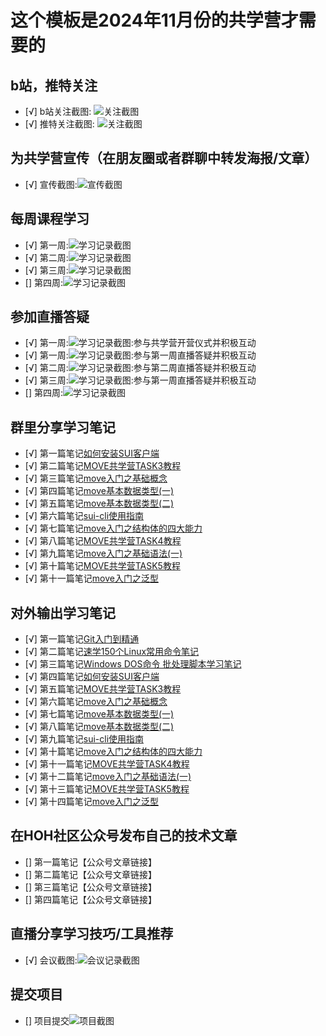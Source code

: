 # 这个模板是2024年11月份的共学营才需要的

## b站，推特关注

- [√] b站关注截图: ![关注截图](images/关注/B站关注.jpg)
- [√] 推特关注截图: ![关注截图](images/关注/推特关注.jpg)
## 为共学营宣传（在朋友圈或者群聊中转发海报/文章）

- [√] 宣传截图:![宣传截图](images/关注/宣传截图.jpg)

## 每周课程学习

- [√] 第一周:![学习记录截图](images/课程学习/第一周学习截图.png)
- [√] 第二周:![学习记录截图](images/课程学习/第二周学习截图.jpg)
- [√] 第三周:![学习记录截图](images/课程学习/第三周学习截图.png)
- [] 第四周:![学习记录截图](./images/你的图片地址)

## 参加直播答疑
- [√] 第一周:![学习记录截图](images/直播答疑/共学营开营仪式.jpg):参与共学营开营仪式并积极互动
- [√] 第一周:![学习记录截图](images/直播答疑/第一周直播答疑.jpg):参与第一周直播答疑并积极互动
- [√] 第二周:![学习记录截图](images/直播答疑/第二周直播答疑.png):参与第二周直播答疑并积极互动
- [√] 第三周:![学习记录截图](images/直播答疑/第三周直播答疑.png):参与第一周直播答疑并积极互动
- [] 第四周:![学习记录截图](./images/你的图片地址)

## 群里分享学习笔记

- [√] 第一篇笔记[如何安装SUI客户端](https://learnblockchain.cn/article/9860)
- [√] 第二篇笔记[MOVE共学营TASK3教程](https://learnblockchain.cn/article/9878)
- [√] 第三篇笔记[move入门之基础概念](https://learnblockchain.cn/article/9931)
- [√] 第四篇笔记[move基本数据类型(一)](https://learnblockchain.cn/article/9932)
- [√] 第五篇笔记[move基本数据类型(二)](https://learnblockchain.cn/article/9933)
- [√] 第六篇笔记[sui-cli使用指南](https://learnblockchain.cn/article/9934)
- [√] 第七篇笔记[move入门之结构体的四大能力](https://learnblockchain.cn/article/9952)
- [√] 第八篇笔记[MOVE共学营TASK4教程](https://learnblockchain.cn/article/9959)
- [√] 第九篇笔记[move入门之基础语法(一)](https://learnblockchain.cn/article/9966)
- [√] 第十篇笔记[MOVE共学营TASK5教程](https://learnblockchain.cn/article/10035)
- [√] 第十一篇笔记[move入门之泛型](https://learnblockchain.cn/article/10036)
## 对外输出学习笔记

- [√] 第一篇笔记[Git入门到精通](https://blog.csdn.net/jinpeng741143592/article/details/143261589?spm=1001.2014.3001.5502)
- [√] 第二篇笔记[速学150个Linux常用命令笔记](https://blog.csdn.net/jinpeng741143592/article/details/143251993?spm=1001.2014.3001.5502)
- [√] 第三篇笔记[Windows DOS命令 批处理脚本学习笔记](https://blog.csdn.net/jinpeng741143592/article/details/143251799?spm=1001.2014.3001.5502)
- [√] 第四篇笔记[如何安装SUI客户端](https://learnblockchain.cn/article/9860)
- [√] 第五篇笔记[MOVE共学营TASK3教程](https://learnblockchain.cn/article/9878)
- [√] 第六篇笔记[move入门之基础概念](https://learnblockchain.cn/article/9931)
- [√] 第七篇笔记[move基本数据类型(一)](https://learnblockchain.cn/article/9932)
- [√] 第八篇笔记[move基本数据类型(二)](https://learnblockchain.cn/article/9933)
- [√] 第九篇笔记[sui-cli使用指南](https://learnblockchain.cn/article/9934)
- [√] 第十篇笔记[move入门之结构体的四大能力](https://learnblockchain.cn/article/9952)
- [√] 第十一篇笔记[MOVE共学营TASK4教程](https://learnblockchain.cn/article/9959)
- [√] 第十二篇笔记[move入门之基础语法(一)](https://learnblockchain.cn/article/9966)
- [√] 第十三篇笔记[MOVE共学营TASK5教程](https://learnblockchain.cn/article/10035)
- [√] 第十四篇笔记[move入门之泛型](https://learnblockchain.cn/article/10036)
## 在HOH社区公众号发布自己的技术文章

- [] 第一篇笔记【公众号文章链接】
- [] 第二篇笔记【公众号文章链接】
- [] 第三篇笔记【公众号文章链接】
- [] 第四篇笔记【公众号文章链接】

## 直播分享学习技巧/工具推荐

- [√] 会议截图:![会议记录截图](images/直播答疑/共学营分享会.png)

## 提交项目

- [] 项目提交![项目截图](./images/你的图片地址)


